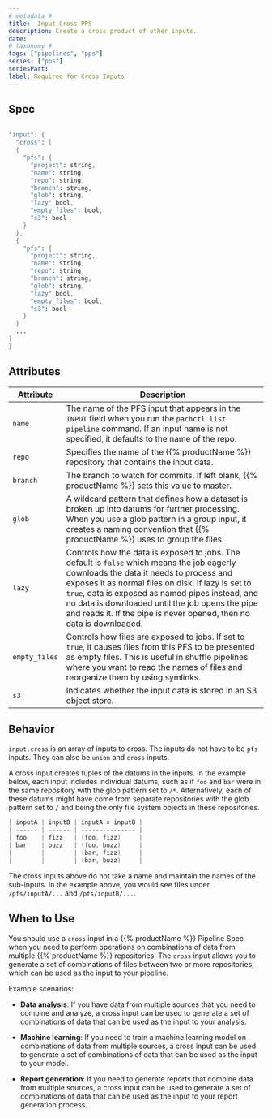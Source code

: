 ```yaml
---
# metadata # 
title:  Input Cross PPS
description: Create a cross product of other inputs. 
date: 
# taxonomy #
tags: ["pipelines", "pps"]
series: ["pps"]
seriesPart:
label: Required for Cross Inputs
---
```

## Spec 

```s

"input": {
  "cross": [
  {
    "pfs": {
      "project": string,
      "name": string,
      "repo": string,
      "branch": string,
      "glob": string,
      "lazy" bool,
      "empty_files": bool,
      "s3": bool
    }
  },
  {
    "pfs": {
      "project": string,
      "name": string,
      "repo": string,
      "branch": string,
      "glob": string,
      "lazy" bool,
      "empty_files": bool,
      "s3": bool
    }
  }
  ...
]
}

```

## Attributes

|Attribute|Description|
|-|-|
|`name`|The name of the PFS input that appears in the `INPUT` field when you run the `pachctl list pipeline` command. If an input name is not specified, it defaults to the name of the repo.|
|`repo`|Specifies the name of the {{% productName %}} repository that contains the input data.|
|`branch`| The branch to watch for commits. If left blank, {{% productName %}} sets this value to master. |
| `glob`| A wildcard pattern that defines how a dataset is broken up into datums for further processing. When you use a glob pattern in a group input, it creates a naming convention that {{% productName %}} uses to group the files.|
|`lazy`| Controls how the data is exposed to jobs. The default is `false` which means the job eagerly downloads the data it needs to process and exposes it as normal files on disk. If lazy is set to `true`, data is exposed as named pipes instead, and no data is downloaded until the job opens the pipe and reads it. If the pipe is never opened, then no data is downloaded.|
|`empty_files`| Controls how files are exposed to jobs. If set to `true`, it causes files from this PFS to be presented as empty files. This is useful in shuffle pipelines where you want to read the names of files and reorganize them by using symlinks.|
|`s3`| Indicates whether the input data is stored in an S3 object store.|


## Behavior 

`input.cross` is an array of inputs to cross.
The inputs do not have to be `pfs` inputs. They can also be
`union` and `cross` inputs.

A cross input creates tuples of the datums in the inputs. In the example
below, each input includes individual datums, such as if  `foo` and `bar`
were in the same repository with the glob pattern set to `/*`.
Alternatively, each of these datums might have come from separate repositories
with the glob pattern set to `/` and being the only file system objects in these
repositories.

```s
| inputA | inputB | inputA ⨯ inputB |
| ------ | ------ | --------------- |
| foo    | fizz   | (foo, fizz)     |
| bar    | buzz   | (foo, buzz)     |
|        |        | (bar, fizz)     |
|        |        | (bar, buzz)     |
```

The cross inputs above do not take a name and maintain
the names of the sub-inputs.
In the example above, you would see files under `/pfs/inputA/...`
and `/pfs/inputB/...`.

## When to Use

You should use a `cross` input in a {{% productName %}} Pipeline Spec when you need to perform operations on combinations of data from multiple {{% productName %}} repositories. The `cross` input allows you to generate a set of combinations of files between two or more repositories, which can be used as the input to your pipeline.

Example scenarios:

- **Data analysis**: If you have data from multiple sources that you need to combine and analyze, a cross input can be used to generate a set of combinations of data that can be used as the input to your analysis.

- **Machine learning**: If you need to train a machine learning model on combinations of data from multiple sources, a cross input can be used to generate a set of combinations of data that can be used as the input to your model.

- **Report generation**: If you need to generate reports that combine data from multiple sources, a cross input can be used to generate a set of combinations of data that can be used as the input to your report generation process.



